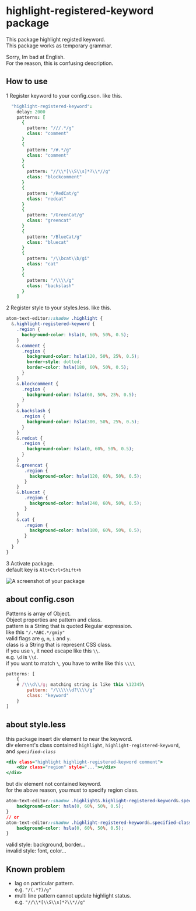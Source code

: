 # highlight-registered-keyword package

This package highlight registed keyword.  
This package works as temporary grammar.  

Sorry, Im bad at English.  
For the reason, this is confusing description.  

## How to use
1 Register keyword to your config.cson. like this.  
```.coffee
  "highlight-registered-keyword":
    delay: 2000
    patterns: [
      {
        pattern: "///.*/g"
        class: "comment"
      }
      {
        pattern: "/#.*/g"
        class: "comment"
      }
      {
        pattern: "//\\*[\\S\\s]*?\\*//g"
        class: "blockcomment"
      }
      {
        pattern: "/RedCat/g"
        class: "redcat"
      }
      {
        pattern: "/GreenCat/g"
        class: "greencat"
      }
      {
        pattern: "/BlueCat/g"
        class: "bluecat"
      }
      {
        pattern: "/\\bcat\\b/gi"
        class: "cat"
      }
      {
        pattern: "/\\\\/g"
        class: "backslash"
      }
    ]
```

2 Register style to your styles.less. like this.  
```.css
atom-text-editor::shadow .highlight {
  &.highlight-registered-keyword {
    .region {
      background-color: hsla(0, 60%, 50%, 0.5);
    }
    &.comment {
      .region {
        background-color: hsla(120, 50%, 25%, 0.5);
        border-style: dotted;
        border-color: hsla(180, 60%, 50%, 0.5);
      }
    }
    &.blockcomment {
      .region {
        background-color: hsla(60, 50%, 25%, 0.5);
      }
    }
    &.backslash {
      .region {
        background-color: hsla(300, 50%, 25%, 0.5);
      }
    }
    &.redcat {
      .region {
        background-color: hsla(0, 60%, 50%, 0.5);
      }
    }
    &.greencat {
       .region {
         background-color: hsla(120, 60%, 50%, 0.5);
       }
    }
    &.bluecat {
       .region {
         background-color: hsla(240, 60%, 50%, 0.5);
       }
    }
    &.cat {
       .region {
         background-color: hsla(180, 60%, 50%, 0.5);
       }
    }
  }
}
```

3 Activate package.  
default key is `Alt+Ctrl+Shift+h`  

![A screenshot of your package](https://raw.githubusercontent.com/BlueSilverCat/highlight-registered-keyword/master/highlight-registered-keyword.gif?raw=true)

## about config.cson
Patterns is array of Object.  
Object properties are pattern and class.  
pattern is a String that is quoted Regular expression.  
like this `"/.*ABC.*/gmiy"`  
valid flags are `g`, `m`, `i` and `y`.  
class is a String that is represent CSS class.  
if you use `\`, it need escape like this `\\`.  
e.g. `\d` is `\\d`.  
if you want to match `\`, you have to write like this `\\\\`
```.js
patterns: [
	{
    # /\\\d\\/g; matching string is like this \12345\
		pattern: "/\\\\\\d?\\\\/g"  
		class: "keyword"
	}
]
```

## about style.less
this package insert div element to near the keyword.  
div element's class contained `highlight`, `highlight-registered-keyword`, and *`specified-class`*  
```.html
<div class="highlight highlight-registered-keyword comment">
	<div class="region" style="..."></div>
</div>
```
but div element not contained keyword.  
for the above reason, you must to specify region class.
```.css
atom-text-editor::shadow .highlight&.highlight-registered-keyword&.specified-class .region {
  	background-color: hsla(0, 60%, 50%, 0.5);
}
// or
atom-text-editor::shadow .highlight-registered-keyword&.specified-class .region {
  	background-color: hsla(0, 60%, 50%, 0.5);
}
```
valid style: background, border...  
invalid style: font, color...  

## Known problem
* lag on particular pattern.  
  e.g. `"/(.*?)/g"`  
* multi line pattern cannot update highlight status.  
  e.g. `"//\\*[\\S\\s]*?\\*//g"`  
